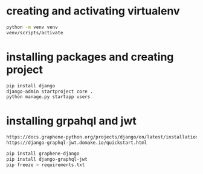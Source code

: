 # creating and activating virtualenv
```sh
python -m venv venv
venv/scripts/activate
```

# installing packages and creating project
```sh
pip install django
django-admin startproject core .
python manage.py startapp users
```

# installing grpahql and jwt
```sh
https://docs.graphene-python.org/projects/django/en/latest/installation/#
https://django-graphql-jwt.domake.io/quickstart.html

pip install graphene-django
pip install django-graphql-jwt
pip freeze > requirements.txt
```
